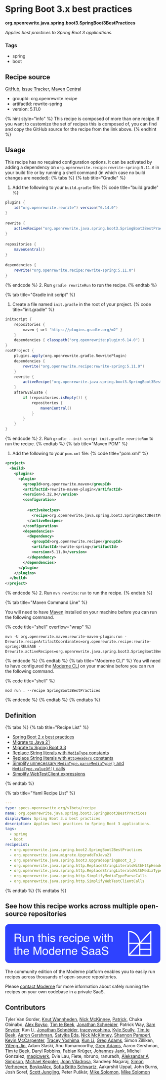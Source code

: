 # Spring Boot 3.x best practices

**org.openrewrite.java.spring.boot3.SpringBoot3BestPractices**

_Applies best practices to Spring Boot 3 applications._

### Tags

* spring
* boot

## Recipe source

[GitHub](https://github.com/openrewrite/rewrite-spring/blob/main/src/main/resources/META-INF/rewrite/spring-boot-33.yml), [Issue Tracker](https://github.com/openrewrite/rewrite-spring/issues), [Maven Central](https://central.sonatype.com/artifact/org.openrewrite.recipe/rewrite-spring/5.11.0/jar)

* groupId: org.openrewrite.recipe
* artifactId: rewrite-spring
* version: 5.11.0

{% hint style="info" %}
This recipe is composed of more than one recipe. If you want to customize the set of recipes this is composed of, you can find and copy the GitHub source for the recipe from the link above.
{% endhint %}

## Usage

This recipe has no required configuration options. It can be activated by adding a dependency on `org.openrewrite.recipe:rewrite-spring:5.11.0` in your build file or by running a shell command (in which case no build changes are needed): 
{% tabs %}
{% tab title="Gradle" %}
1. Add the following to your `build.gradle` file:
{% code title="build.gradle" %}
```groovy
plugins {
    id("org.openrewrite.rewrite") version("6.14.0")
}

rewrite {
    activeRecipe("org.openrewrite.java.spring.boot3.SpringBoot3BestPractices")
}

repositories {
    mavenCentral()
}

dependencies {
    rewrite("org.openrewrite.recipe:rewrite-spring:5.11.0")
}
```
{% endcode %}
2. Run `gradle rewriteRun` to run the recipe.
{% endtab %}

{% tab title="Gradle init script" %}
1. Create a file named `init.gradle` in the root of your project.
{% code title="init.gradle" %}
```groovy
initscript {
    repositories {
        maven { url "https://plugins.gradle.org/m2" }
    }
    dependencies { classpath("org.openrewrite:plugin:6.14.0") }
}
rootProject {
    plugins.apply(org.openrewrite.gradle.RewritePlugin)
    dependencies {
        rewrite("org.openrewrite.recipe:rewrite-spring:5.11.0")
    }
    rewrite {
        activeRecipe("org.openrewrite.java.spring.boot3.SpringBoot3BestPractices")
    }
    afterEvaluate {
        if (repositories.isEmpty()) {
            repositories {
                mavenCentral()
            }
        }
    }
}
```
{% endcode %}
2. Run `gradle --init-script init.gradle rewriteRun` to run the recipe.
{% endtab %}
{% tab title="Maven POM" %}
1. Add the following to your `pom.xml` file:
{% code title="pom.xml" %}
```xml
<project>
  <build>
    <plugins>
      <plugin>
        <groupId>org.openrewrite.maven</groupId>
        <artifactId>rewrite-maven-plugin</artifactId>
        <version>5.32.0</version>
        <configuration>
          
          <activeRecipes>
            <recipe>org.openrewrite.java.spring.boot3.SpringBoot3BestPractices</recipe>
          </activeRecipes>
        </configuration>
        <dependencies>
          <dependency>
            <groupId>org.openrewrite.recipe</groupId>
            <artifactId>rewrite-spring</artifactId>
            <version>5.11.0</version>
          </dependency>
        </dependencies>
      </plugin>
    </plugins>
  </build>
</project>
```
{% endcode %}
2. Run `mvn rewrite:run` to run the recipe.
{% endtab %}

{% tab title="Maven Command Line" %}

You will need to have [Maven](https://maven.apache.org/download.cgi) installed on your machine before you can run the following command.

{% code title="shell" overflow="wrap" %}
```shell
mvn -U org.openrewrite.maven:rewrite-maven-plugin:run -Drewrite.recipeArtifactCoordinates=org.openrewrite.recipe:rewrite-spring:RELEASE -Drewrite.activeRecipes=org.openrewrite.java.spring.boot3.SpringBoot3BestPractices 
```
{% endcode %}
{% endtab %}
{% tab title="Moderne CLI" %}
You will need to have configured the [Moderne CLI](https://docs.moderne.io/moderne-cli/cli-intro) on your machine before you can run the following command.

{% code title="shell" %}
```shell
mod run . --recipe SpringBoot3BestPractices
```
{% endcode %}
{% endtab %}
{% endtabs %}

## Definition

{% tabs %}
{% tab title="Recipe List" %}
* [Spring Boot 2.x best practices](../../../java/spring/boot2/springboot2bestpractices.md)
* [Migrate to Java 21](../../../java/migrate/upgradetojava21.md)
* [Migrate to Spring Boot 3.3](../../../java/spring/boot3/upgradespringboot_3_3.md)
* [Replace String literals with `MediaType` constants](../../../java/spring/http/replacestringliteralswithhttpheadersconstants.md)
* [Replace String literals with `HttpHeaders` constants](../../../java/spring/http/replacestringliteralswithmediatypeconstants.md)
* [Simplify unnecessary `MediaType.parseMediaType()` and `MediaType.valueOf()` calls](../../../java/spring/http/simplifymediatypeparsecalls.md)
* [Simplify WebTestClient expressions](../../../java/spring/http/simplifywebtestclientcalls.md)

{% endtab %}

{% tab title="Yaml Recipe List" %}
```yaml
---
type: specs.openrewrite.org/v1beta/recipe
name: org.openrewrite.java.spring.boot3.SpringBoot3BestPractices
displayName: Spring Boot 3.x best practices
description: Applies best practices to Spring Boot 3 applications.
tags:
  - spring
  - boot
recipeList:
  - org.openrewrite.java.spring.boot2.SpringBoot2BestPractices
  - org.openrewrite.java.migrate.UpgradeToJava21
  - org.openrewrite.java.spring.boot3.UpgradeSpringBoot_3_3
  - org.openrewrite.java.spring.http.ReplaceStringLiteralsWithHttpHeadersConstants
  - org.openrewrite.java.spring.http.ReplaceStringLiteralsWithMediaTypeConstants
  - org.openrewrite.java.spring.http.SimplifyMediaTypeParseCalls
  - org.openrewrite.java.spring.http.SimplifyWebTestClientCalls

```
{% endtab %}
{% endtabs %}

## See how this recipe works across multiple open-source repositories

[![Moderne Link Image](/.gitbook/assets/ModerneRecipeButton.png)](https://app.moderne.io/recipes/org.openrewrite.java.spring.boot3.SpringBoot3BestPractices)

The community edition of the Moderne platform enables you to easily run recipes across thousands of open-source repositories.

Please [contact Moderne](https://moderne.io/product) for more information about safely running the recipes on your own codebase in a private SaaS.

## Contributors
Tyler Van Gorder, [Knut Wannheden](mailto:knut@moderne.io), [Nick McKinney](mailto:mckinneynichoals@gmail.com), [Patrick](mailto:patway99@gmail.com), Chuka Obinabo, [Alex Boyko](mailto:aboyko@vmware.com), [Tim te Beek](mailto:tim@moderne.io), [Jonathan Schneider](mailto:jkschneider@gmail.com), Patrick Way, [Sam Snyder](mailto:sam@moderne.io), Kun Li, [Jonathan Schnéider](mailto:jkschneider@gmail.com), [traceyyoshima](mailto:tracey.yoshima@gmail.com), [Kyle Scully](mailto:scullykns@gmail.com), [Tim te Beek](mailto:tim.te.beek@jdriven.com), [Aaron Gershman](mailto:aegershman@gmail.com), [Satvika Eda](mailto:satvika164.reddy@gmail.com), [Nick McKinney](mailto:mckinneynicholas@gmail.com), [Shannon Pamperl](mailto:shanman190@gmail.com), [Kevin McCarpenter](mailto:kevin@moderne.io), [Tracey Yoshima](mailto:tracey.yoshima@gmail.com), [Kun Li](mailto:kun@moderne.io), [Greg Adams](mailto:gadams@gmail.com), Simon Zilliken, [Yifeng Jin](mailto:yifeng.jyf@alibaba-inc.com), Adam Slaski, Anu Ramamoorthy, [Greg Adams](mailto:greg@moderne.io), Aaron Gershman, [Tim te Beek](mailto:timtebeek@gmail.com), Daryl Robbins, Fabian Krüger, [Johannes Jank](mailto:johannes.wengert@googlemail.com), Michel Gonzalez, [magicwerk](mailto:magicwerk@gmail.com), Evie Lau, Fiete, nbruno, ranuradh, [Aleksandar A Simpson](mailto:alek@asu.me), [Michael Keppler](mailto:bananeweizen@gmx.de), [Joan Viladrosa](mailto:joan@moderne.io), Sandeep Nagaraj, [Simon Verhoeven](mailto:verhoeven.simon@gmail.com), [BoykoAlex](mailto:aboyko@pivotal.io), [Sofia Britto Schwartz](mailto:sofia.b.schwartz@gmail.com), Aakarshit Uppal, John Burns, Josh Soref, [Scott Jungling](mailto:scott.jungling@gmail.com), Peter Puškár, [Mike Solomon](mailto:mikesol@hey.com), [Mike Solomon](mailto:mike@moderne.io)
